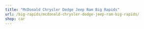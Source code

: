 ```yaml
---
title: "McDonald Chrysler Dodge Jeep Ram Big Rapids"
url: /big-rapids/mcdonald-chrysler-dodge-jeep-ram-big-rapids/
shop: car
---
```

